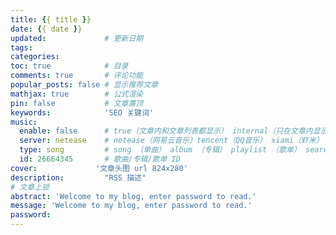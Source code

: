 ```yaml
---
title: {{ title }}
date: {{ date }}
updated:             # 更新日期
tags:
categories:
toc: true            # 目录
comments: true       # 评论功能
popular_posts: false # 显示推荐文章
mathjax: true        # 公式渲染
pin: false           # 文章置顶
keywords:            'SEO 关键词'
music:
  enable: false      # true（文章内和文章列表都显示） internal（只在文章内显示）
  server: netease    # netease（网易云音乐）tencent（QQ音乐） xiami（虾米） kugou（酷狗）
  type: song         # song （单曲） album （专辑） playlist （歌单） search （搜索）
  id: 26664345       # 歌曲/专辑/歌单 ID
cover:             '文章头图 url 824x280'
description:         "RSS 描述"
# 文章上锁
abstract: 'Welcome to my blog, enter password to read.'
message: 'Welcome to my blog, enter password to read.'
password:
---
```

